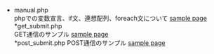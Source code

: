 * manual.php  
phpでの変数宣言、if文、連想配列、foreach文について
[sample page](http://natsume.php.xdomain.jp/sample/20170522/manual.php)
*get_submit.php  
GET通信のサンプル
[sample page](http://natsume.php.xdomain.jp/sample/20170522/get_submit.php)  
*post_submit.php
POST通信のサンプル
[sample page](http://natsume.php.xdomain.jp/sample/20170522/post_submit.php)  
